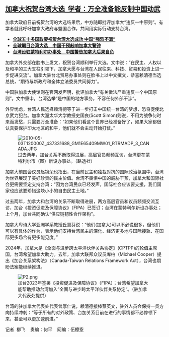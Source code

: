 <!--1705349708000-->
[加拿大祝贺台湾大选  学者：万全准备能反制中国动武](https://www.rfa.org/mandarin/yataibaodao/junshiwaijiao/lf-01152024151354.html)
------

<p>加拿大政府日前祝贺台湾的大选结果后，中方随即批评加拿大“违反一中原则”。有学者就此呼吁加拿大政府与盟国合作，共同用实际行动支持台湾。</p><ul><li><strong><a href="https://www.rfa.org/mandarin/Xinwen/1-01142024092040.html">全球五十多国政要祝贺台湾大选成功 中国“强烈不满”</a></strong></li><li><strong><a href="https://www.rfa.org/mandarin/yataibaodao/junshiwaijiao/lf-01112024141102.html">全球瞩目台湾大选　中国干预敲响加拿大警钟</a></strong></li><li><strong><a href="https://www.rfa.org/mandarin/Xinwen/10-12072023091859.html">台湾设驻蒙特利尔办事处　中国警告加拿大后果自负</a></strong></li></ul><p><span style="font-weight: 400;">加拿大外交部在脸书上发文，祝贺台湾顺利举行大选。文中说：“在民主、人权以及和平的三大支柱引领下，加拿大愿与台湾在人民往来、科技、贸易和投资上进一步促进交流”。加拿大驻台北贸易办事处则在脸书上以中文撰文，恭喜赖清德当选总统，“期待与新政府和全体立法委员共同努力”。</span></p><p></p><p><span style="font-weight: 400;">中国驻加拿大使馆则在官网发声明，批评加拿大“有关做法严重违反一个中国原则”。文中重申，台湾选举“是中国的地方事务，不容任何外部干涉”。</span></p><p></p><p><span style="font-weight: 400;">外界忧虑，台湾人民选择赖清德等于进一步打击中国统一台湾的梦想，恐将促使北京武力犯台。加拿大渥太华大学教授史国良(Scott Simon)则说，不用为战争何时来而发愁，只需要万全准备：“如果他们看这个世界已经准备好了，如果大家都很认真要保护印太地区的和平，他们就不会主动开始打仗。”</span></p><figure><img alt="2010-05-03T120000Z_437331688_GM1E65409MW01_RTRMADP_3_CANADA.JPG" class="image-richtext image-inline" src="https://www.rfa.org/mandarin/yataibaodao/junshiwaijiao/2010-05-03t120000z_437331688_gm1e65409mw01_rtrmadp_3_canada.jpg" title="2010-05-03T120000Z_437331688_GM1E65409MW01_RTRMADP_3_CANADA.JPG"/><figcaption>过去两年，加台关系不断取得进展，高层官员频频互访，台湾更在蒙特利尔市（图）新设办事处。（路透社）</figcaption></figure><p></p><p><span style="font-weight: 400;">加拿大前国会议员赵锦荣也指出，在当前民主和独裁对抗的国际政治氛围中，台湾为世界展现了美好珍贵的民主价值。台湾不畏惧中国的威胁干预，加拿大和国际社会更需要坚定支持台湾：“因为台湾民众已经发声，国际社会应该要支援，我们国家也应该要珍惜这块小小的自由民主土地。”</span></p><p></p><p><span style="font-weight: 400;">过去两年，加拿大和台湾的关系不断取得进展，两方高层官员和议员频频交流互访，加台《投资促进及保障协议》（FIPA）已签订；台湾在蒙特利尔新设办事处；上个月，加台共同确认“供应链韧性合作架构”。</span></p><p></p><p><span style="font-weight: 400;">加拿大卑诗大学亚洲学系教授丘慧芬说：“他们(加拿大)可以不必说很多，但他们可以有具体的作为，表示他们支持台湾民主的深化、经济更多地与国际接轨、在国际更多场合有更多能见度。”</span></p><p></p><p><span style="font-weight: 400;">2024年，加拿大是《全面与进步跨太平洋伙伴关系协定》(CPTPP)的轮值主席国，台湾希望加拿大助力。去年，加拿大联邦众议员库柏（Michael Cooper）提出《加台关系架构法》（Canada-Taiwan Relations Framework Act），台湾也期盼法案能继续推进。</span></p><figure><img alt="P2.png" class="image-richtext image-inline" src="https://www.rfa.org/mandarin/yataibaodao/junshiwaijiao/p2.png" title="P2.png"/><figcaption>加台2023年签署《投资促进及保障协议》（FIPA）；台湾希望加拿大能帮助推动台湾加入”全面与进步跨太平洋伙伴关系协定“。（驻加拿大代表处提供）</figcaption></figure><p><span style="font-weight: 400;"></span></p><p><span style="font-weight: 400;">台湾的驻加拿大代表处代表曾厚仁说，赖清德接棒蔡英文，驻外人员会保持一贯方向持续冲刺：“等于所有的对外政策、台加关系目前在进行的事情都不必停顿下来，甚至可以更加速前进。”</span></p><p></p><p><span style="font-weight: 400;">记者  柳飞    责编：何平    网编：伍檫愙</span></p><p><br/><br/></p>
